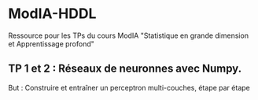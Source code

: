 # ModIA-HDDL
Ressource pour les TPs du cours ModIA "Statistique en grande dimension et Apprentissage profond"

## TP 1 et 2 : Réseaux de neuronnes avec Numpy. 
But : Construire et entraîner un perceptron multi-couches, étape par étape